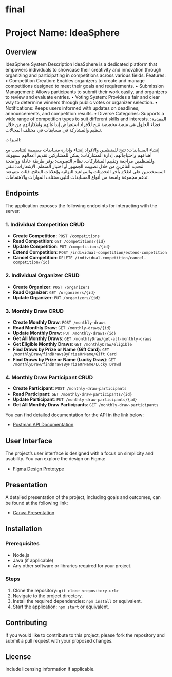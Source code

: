 # final

# Project Name: IdeaSphere

## Overview
IdeaSphere System Description
IdeaSphere is a dedicated platform that empowers individuals to showcase their creativity and innovation through organizing and participating in competitions across various fields.
Features:
•    Competition Creation: Enables organizers to create and manage competitions designed to meet their goals and requirements.
•    Submission Management: Allows participants to submit their work easily, and organizers to review and evaluate entries.
•    Voting System: Provides a fair and clear way to determine winners through public votes or organizer selection.
•    Notifications: Keeps users informed with updates on deadlines, announcements, and competition results.
•    Diverse Categories: Supports a wide range of competition types to suit different skills and interests.
المقدمة:
فضاء الحلول هي منصة مخصصة تتيح للأفراد استعراض إبداعاتهم وابتكاراتهم من خلال تنظيم والمشاركة في مسابقات في مختلف المجالات.

الميزات:

إنشاء المسابقات: تتيح للمنظمين والافراد إنشاء وإدارة مسابقات مصممة لتتناسب مع أهدافهم واحتياجاتهم.
إدارة المشاركات: يمكن للمشاركين تقديم أعمالهم بسهولة، وللمنظمين مراجعة وتقييم المشاركات.
نظام التصويت: يوفر طريقة عادلة وواضحة لتحديد الفائزين من خلال تصويت الجمهور أو اختيار المنظم.
الإشعارات: تبقي المستخدمين على اطلاع بآخر التحديثات والمواعيد النهائية وإعلانات النتائج.
فئات متنوعة: تدعم مجموعة واسعة من أنواع المسابقات لتلبي مختلف المهارات والاهتمامات.
## Endpoints

The application exposes the following endpoints for interacting with the server:

### 1. **Individual Competition CRUD**
- **Create Competition**: `POST /competitions`
- **Read Competition**: `GET /competitions/{id}`
- **Update Competition**: `PUT /competitions/{id}`
- **Extend Competition**: `POST /individual-competition/extend-competition`
- **Cancel Competition**: `DELETE /individual-competition/cancel-competition/{id}`

### 2. **Individual Organizer CRUD**
- **Create Organizer**: `POST /organizers`
- **Read Organizer**: `GET /organizers/{id}`
- **Update Organizer**: `PUT /organizers/{id}`

### 3. **Monthly Draw CRUD**
- **Create Monthly Draw**: `POST /monthly-draws`
- **Read Monthly Draw**: `GET /monthly-draws/{id}`
- **Update Monthly Draw**: `PUT /monthly-draws/{id}`
- **Get All Monthly Draws**: `GET /monthlyDraw/get-all-monthly-draws`
- **Get Eligible Monthly Draws**: `GET /monthlyDraw/eligible`
- **Find Draws by Prize or Name (Gift Card)**: `GET /monthlyDraw/findDrawsByPrizeOrName/Gift Card`
- **Find Draws by Prize or Name (Lucky Draw)**: `GET /monthlyDraw/findDrawsByPrizeOrName/Lucky Drawd`

### 4. **Monthly Draw Participant CRUD**
- **Create Participant**: `POST /monthly-draw-participants`
- **Read Participant**: `GET /monthly-draw-participants/{id}`
- **Update Participant**: `PUT /monthly-draw-participants/{id}`
- **Get All Monthly Draw Participants**: `GET /monthly-draw-participants`

You can find detailed documentation for the API in the link below:

- [Postman API Documentation](https://documenter.getpostman.com/view/39709949/2sAYJAcwWX)

## User Interface
The project’s user interface is designed with a focus on simplicity and usability. You can explore the design on Figma:

- [Figma Design Prototype](https://www.figma.com/proto/oUBCUch383eDZlzbEHI1jv/IdeaSphere?node-id=61-497&p=f&t=1zzA4JYAwr813AdI-1&scaling=contain&content-scaling=fixed&page-id=0%3A1)

## Presentation
A detailed presentation of the project, including goals and outcomes, can be found at the following link:

- [Canva Presentation](https://www.canva.com/design/DAGbau1CiMA/fg470odHkUVnt0vgD1Unmg/edit?utm_content=DAGbau1CiMA&utm_campaign=designshare&utm_medium=link2&utm_source=sharebutton)

## Installation
### Prerequisites
- Node.js
- Java (if applicable)
- Any other software or libraries required for your project.

### Steps
1. Clone the repository: `git clone <repository-url>`
2. Navigate to the project directory.
3. Install the required dependencies: `npm install` or equivalent.
4. Start the application: `npm start` or equivalent.

## Contributing
If you would like to contribute to this project, please fork the repository and submit a pull request with your proposed changes.

## License
Include licensing information if applicable.
